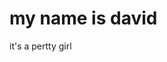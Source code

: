<html>
  <head>
    <title>hello world!</title>
  </head>
  <body>
    <h1>my name is david</h1>
    <p>it's a pertty girl</p>
  </body>  
</html>
